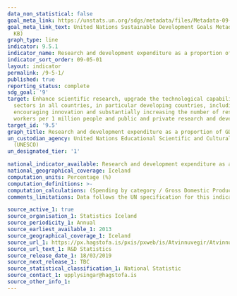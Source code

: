 ```yaml
---
data_non_statistical: false
goal_meta_link: https://unstats.un.org/sdgs/metadata/files/Metadata-09-05-01.pdf
goal_meta_link_text: United Nations Sustainable Development Goals Metadata (PDF 382
  KB)
graph_type: line
indicator: 9.5.1
indicator_name: Research and development expenditure as a proportion of GDP
indicator_sort_order: 09-05-01
layout: indicator
permalink: /9-5-1/
published: true
reporting_status: complete
sdg_goal: '9'
target: Enhance scientific research, upgrade the technological capabilities of industrial
  sectors in all countries, in particular developing countries, including, by 2030,
  encouraging innovation and substantially increasing the number of research and development
  workers per 1 million people and public and private research and development spending
target_id: '9.5'
graph_title: Research and development expenditure as a proportion of GDP
un_custodian_agency: United Nations Educational Scientific and Cultural Organization
  (UNESCO)
un_designated_tier: '1'

national_indicator_available: Research and development expenditure as a proportion of GDP
national_geographical_coverage: Iceland
computation_units: Percentage (%)
computation_definitions: >-
computation_calculations: (Spending by category / Gross Domestic Product) * 100
comments_limitations: Data follows the UN specification for this indicator. This indicator has been identified in collaboration with topic experts.

source_active_1: true
source_organisation_1: Statistics Iceland
source_periodicity_1: Annual
source_earliest_available_1: 2013
source_geographical_coverage_1: Iceland 
source_url_1: https://px.hagstofa.is/pxis/pxweb/is/Atvinnuvegir/Atvinnuvegir__visinditaekni__rannsoknthroun/FYR05101.px
source_url_text_1: R&D Statistics
source_release_date_1: 18/03/2019
source_next_release_1: TBC
source_statistical_classification_1: National Statistic
source_contact_1: upplysingar@hagstofa.is
source_other_info_1:   
---
```


